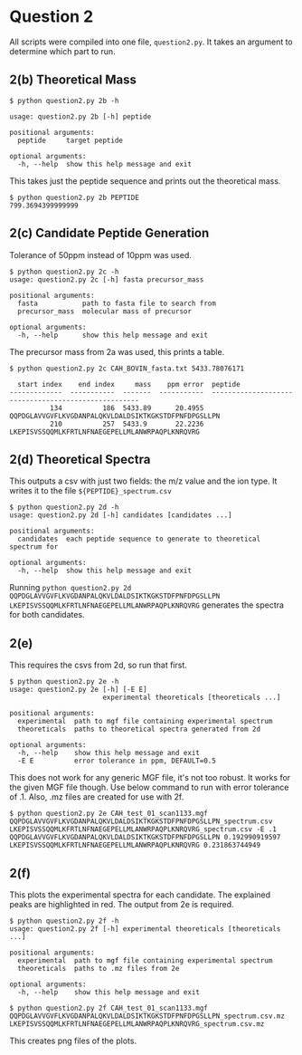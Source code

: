 # Question 2
All scripts were compiled into one file, `question2.py`.
It takes an argument to determine which part to run.

## 2(b) Theoretical Mass
```shell
$ python question2.py 2b -h

usage: question2.py 2b [-h] peptide

positional arguments:
  peptide     target peptide

optional arguments:
  -h, --help  show this help message and exit
```

This takes just the peptide sequence and prints out the 
theoretical mass.

```shell
$ python question2.py 2b PEPTIDE
799.3694399999999
```

## 2(c) Candidate Peptide Generation
Tolerance of 50ppm instead of 10ppm was used.

```shell
$ python question2.py 2c -h
usage: question2.py 2c [-h] fasta precursor_mass

positional arguments:
  fasta           path to fasta file to search from
  precursor_mass  molecular mass of precursor

optional arguments:
  -h, --help      show this help message and exit
```

The precursor mass from 2a was used, this prints a table.

```shell
$ python question2.py 2c CAH_BOVIN_fasta.txt 5433.78076171

  start index    end index     mass    ppm error  peptide
-------------  -----------  -------  -----------  ----------------------------------------------------
          134          186  5433.89      20.4955  QQPDGLAVVGVFLKVGDANPALQKVLDALDSIKTKGKSTDFPNFDPGSLLPN
          210          257  5433.9       22.2236  LKEPISVSSQQMLKFRTLNFNAEGEPELLMLANWRPAQPLKNRQVRG
```

## 2(d) Theoretical Spectra
This outputs a csv with just two fields: the m/z value and the ion type.
It writes it to the file `${PEPTIDE}_spectrum.csv`

```shell
$ python question2.py 2d -h
usage: question2.py 2d [-h] candidates [candidates ...]

positional arguments:
  candidates  each peptide sequence to generate to theoretical spectrum for

optional arguments:
  -h, --help  show this help message and exit
```

Running `python question2.py 2d QQPDGLAVVGVFLKVGDANPALQKVLDALDSIKTKGKSTDFPNFDPGSLLPN LKEPISVSSQQMLKFRTLNFNAEGEPELLMLANWRPAQPLKNRQVRG`
generates the spectra for both candidates.

## 2(e)
This requires the csvs from 2d, so run that first.

```shell
$ python question2.py 2e -h
usage: question2.py 2e [-h] [-E E]
                       experimental theoreticals [theoreticals ...]

positional arguments:
  experimental  path to mgf file containing experimental spectrum
  theoreticals  paths to theoretical spectra generated from 2d

optional arguments:
  -h, --help    show this help message and exit
  -E E          error tolerance in ppm, DEFAULT=0.5
```

This does not work for any generic MGF file, it's not too robust. It works
for the given MGF file though. Use below command to run with error tolerance
of .1. Also, .mz files are created for use with 2f.

```shell
$ python question2.py 2e CAH_test_01_scan1133.mgf QQPDGLAVVGVFLKVGDANPALQKVLDALDSIKTKGKSTDFPNFDPGSLLPN_spectrum.csv LKEPISVSSQQMLKFRTLNFNAEGEPELLMLANWRPAQPLKNRQVRG_spectrum.csv -E .1
QQPDGLAVVGVFLKVGDANPALQKVLDALDSIKTKGKSTDFPNFDPGSLLPN 0.192990919597
LKEPISVSSQQMLKFRTLNFNAEGEPELLMLANWRPAQPLKNRQVRG 0.231863744949
```

## 2(f)
This plots the experimental spectra for each candidate. The explained
peaks are highlighted in red. The output from 2e is required.

```shell
$ python question2.py 2f -h
usage: question2.py 2f [-h] experimental theoreticals [theoreticals ...]

positional arguments:
  experimental  path to mgf file containing experimental spectrum
  theoreticals  paths to .mz files from 2e

optional arguments:
  -h, --help    show this help message and exit
```

```shell
$ python question2.py 2f CAH_test_01_scan1133.mgf QQPDGLAVVGVFLKVGDANPALQKVLDALDSIKTKGKSTDFPNFDPGSLLPN_spectrum.csv.mz LKEPISVSSQQMLKFRTLNFNAEGEPELLMLANWRPAQPLKNRQVRG_spectrum.csv.mz 
```

This creates png files of the plots.


